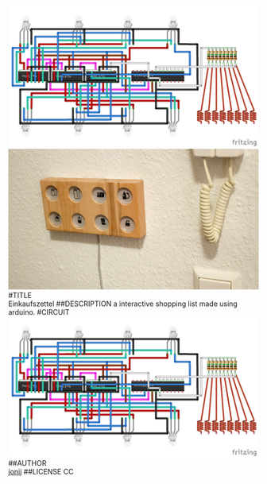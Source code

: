 ![fritzing-layout](fritzing-layout.png)  
![image](screenshot.png)  
#TITLE  
Einkaufszettel
##DESCRIPTION 
a interactive shopping list made using arduino. 
#CIRCUIT  
![image](fritzing-layout.png)  
##AUTHOR  
[jonij](https://github.com/jonij)
##LICENSE
CC  
